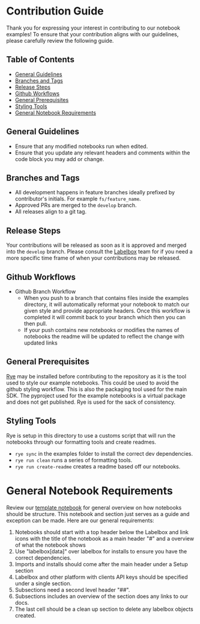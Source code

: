 # Contribution Guide

Thank you for expressing your interest in contributing to our notebook examples! To ensure that your contribution aligns with our guidelines, please carefully review the following guide.

## Table of Contents

- [General Guidelines](#general-guidelines)
- [Branches and Tags](#branches-and-tags)
- [Release Steps](#release-steps)
- [Github Workflows](#github-workflows)
- [General Prerequisites](#general-prerequisites)
- [Styling Tools](#styling-tools)
- [General Notebook Requirements](#general-notebook-requirements)

## General Guidelines

* Ensure that any modified notebooks run when edited.
* Ensure that you update any relevant headers and comments within the code block you may add or change.

## Branches and Tags

* All development happens in feature branches ideally prefixed by contributor's initials. For example `fs/feature_name`.
* Approved PRs are merged to the `develop` branch.
* All releases align to a git tag.

## Release Steps

Your contributions will be released as soon as it is approved and merged into the `develop` branch. Please consult the [Labelbox](https://docs.labelbox.com/docs/contacting-customer-support) team for if you need a more specific time frame of when your contributions may be released.

## Github Workflows

* Github Branch Workflow
  * When you push to a branch that contains files inside the examples directory, it will automatically reformat your notebook to match our given style and provide appropriate headers. Once this workflow is completed it will commit back to your branch which then you can then pull.
  * If your push contains new notebooks or modifies the names of notebooks the readme will be updated to reflect the change with updated links

## General Prerequisites

[Rye](https://rye-up.com/) may be installed before contributing to the repository as it is the tool used to style our example notebooks. This could be used to avoid the github styling workflow. This is also the packaging tool used for the main SDK. The pyproject used for the example notebooks is a virtual package and does not get published. Rye is used for the sack of consistency.

## Styling Tools

Rye is setup in this directory to use a customs script that will run the notebooks through our formatting tools and create readmes.

* `rye sync` in the examples folder to install the correct dev dependencies.
* `rye run clean` runs a series of formatting tools.
* `rye run create-readme` creates a readme based off our notebooks.

# General Notebook Requirements

Review our [template notebook](https://github.com/Labelbox/labelbox-python/blob/develop/examples/template.ipynb) for general overview on how notebooks should be structure. This notebook and section just serves as a guide and exception can be made. Here are our general requirements:
 
1. Notebooks should start with a top header below the Labelbox and link icons with the title of the notebook as a main header "#" and a overview of what the notebook shows
2. Use "labelbox[data]" over labelbox for installs to ensure you have the correct dependencies.
3. Imports and installs should come after the main header under a Setup section
4. Labelbox and other platform with clients API keys should be specified under a single section.
5. Subsections need a second level header "##".
6. Subsections includes an overview of the section does any links to our docs.
7. The last cell should be a clean up section to delete any labelbox objects created.
